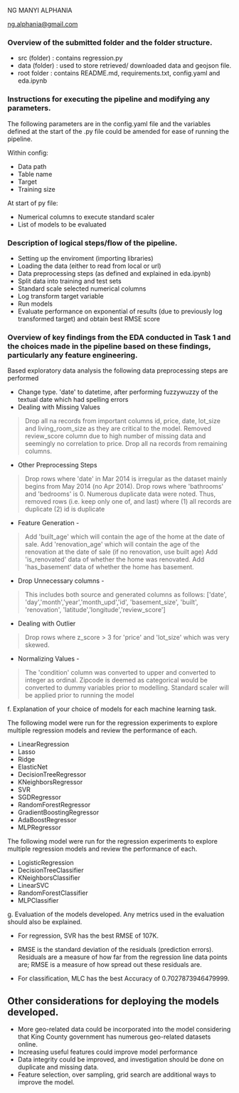 NG MANYI ALPHANIA

ng.alphania@gmail.com

### Overview of the submitted folder and the folder structure.
* src (folder) : contains regression.py
* data (folder) : used to store retrieved/ downloaded data and geojson file.
* root folder : contains README.md, requirements.txt, config.yaml and eda.ipynb

### Instructions for executing the pipeline and modifying any parameters.
The following parameters are in the config.yaml file and the variables defined at the start of the .py file could be amended for ease of running the pipeline.

Within config:
* Data path
* Table name
* Target
* Training size

At start of py file:
* Numerical columns to execute standard scaler
* List of models to be evaluated

### Description of logical steps/flow of the pipeline. 
* Setting up the enviroment (importing libraries)
* Loading the data (either to read from local or url)
* Data preprocessing steps (as defined and explained in eda.ipynb)
* Split data into training and test sets
* Standard scale selected numerical columns
* Log transform target variable
* Run models
* Evaluate performance on exponential of results (due to previously log transformed target) and obtain best RMSE score

### Overview of key findings from the EDA conducted in Task 1 and the choices made in the pipeline based on these findings, particularly any feature engineering.
Based exploratory data analysis the following data preprocessing steps are performed
* Change type. 'date' to datetime, after performing fuzzywuzzy of the textual date which had spelling errors
* Dealing with Missing Values 
> Drop all na records from important columns id, price, date, lot_size and living_room_size as they are critical to the model. 
> Removed review_score column due to high number of missing data and seemingly no correlation to price.
> Drop all na records from remaining columns. 

* Other Preprocessing Steps
> Drop rows where 'date' in Mar 2014 is irregular as the dataset mainly begins from May 2014  (no Apr 2014).
> Drop rows where 'bathrooms' and 'bedrooms' is 0.
> Numerous duplicate data were noted. Thus, removed rows (i.e. keep only one of, and last) where (1) all records are duplicate (2) id is duplicate

* Feature Generation - 
> Add 'built_age' which will contain the age of the home at the date of sale.
> Add 'renovation_age' which will contain the age of the renovation at the date of sale (if no renovation, use built age)
> Add 'is_renovated' data of whether the home was renovated.
> Add 'has_basement' data of whether the home has basement. 

* Drop Unnecessary columns - 
> This includes both source and generated columns as follows: ['date', 'day','month','year','month_upd','id', 'basement_size', 'built', 'renovation', 'latitude','longitude','review_score']

* Dealing with Outlier 
> Drop rows where z_score > 3 for 'price' and 'lot_size' which was very skewed.

* Normalizing Values - 
> The 'condition' column was converted to upper and converted to integer as ordinal.
> Zipcode is deemed as categorical would be converted to dummy variables prior to modelling.
> Standard scaler will be applied prior to running the model

f. Explanation of your choice of models for each machine learning task.

The following model were run for the regression experiments to explore multiple regression models and review the performance of each.
* LinearRegression
* Lasso
* Ridge
* ElasticNet
* DecisionTreeRegressor
* KNeighborsRegressor
* SVR
* SGDRegressor
* RandomForestRegressor
* GradientBoostingRegressor
* AdaBoostRegressor
* MLPRegressor

The following model were run for the regression experiments to explore multiple regression models and review the performance of each.
* LogisticRegression
* DecisionTreeClassifier
* KNeighborsClassifier
* LinearSVC 
* RandomForestClassifier
* MLPClassifier

g. Evaluation of the models developed. Any metrics used in the evaluation should also be explained.
* For regression, SVR has the best RMSE of 107K.
* RMSE is the standard deviation of the residuals (prediction errors). Residuals are a measure of how far from the regression line data points are; RMSE is a measure of how spread out these residuals are. 

* For classification, MLC has the best Accuracy of 0.7027873946479999.

## Other considerations for deploying the models developed.
* More geo-related data could be incorporated into the model considering that King County government has numerous geo-related datasets online.
* Increasing useful features could improve model performance
* Data integrity could be improved, and investigation should be done on duplicate and missing data.
* Feature selection, over sampling, grid search are additional ways to improve the model.

